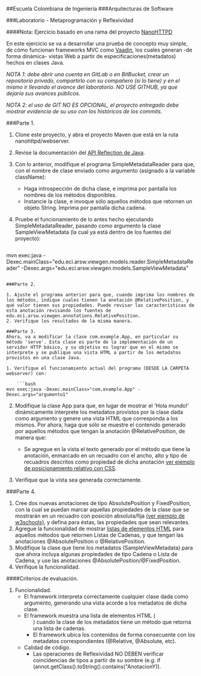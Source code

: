 ##Escuela Colombiana de Ingeniería
###Arquitecturas de Software

###Laboratorio - Metaprogramación y Reflexividad

####Nota: Ejercicio basado en una rama del proyecto [NanoHTTPD](https://github.com/NanoHttpd/nanohttpd)

En este ejercicio se va a desarrollar una prueba de concepto muy simple, de cómo funcionan frameworks MVC como [Vaadin](https://vaadin.com/home), los cuales generan -de forma dinámica- vistas Web a partir de especificaciones(metadatos) hechos en clases Java.

_NOTA 1: debe abrir una cuenta en GitLab o en BitBucket, crear un repositorio privado, compartirlo con su compañero (si lo tiene) y en el mismo ir llevando el avance del laboratorio. NO USE GITHUB, ya que dejaría sus avances públicos._

_NOTA 2: el uso de GIT NO ES OPCIONAL, el proyecto entregado debe mostrar evidencia de su uso con los históricos de los commits._



###Parte 1.


1. Clone este proyecto, y abra el proyecto Maven que está en la ruta nanohttpd/webserver.
2. Revise la documentación del [API Reflection de Java](https://docs.oracle.com/javase/tutorial/reflect/class/index.html).
3. Con lo anterior, modifique el programa SimpleMetadataReader para que, con el nombre de clase enviado como argumento (asignado a la variable className):
	* Haga introspección de dicha clase, e imprima por pantalla los nombres de los métodos disponibles.
	* Instancie la clase, e invoque sólo aquellos métodos que retornen un objeto String. Imprima por pantalla dicha cadena.
4. Pruebe el funcionamiento de lo antes hecho ejecutando SimpleMetadataReader, pasando como argumento la clase SampleViewMetadata (la cual ya está dentro de los fuentes del proyecto):

	```bash
mvn exec:java -Dexec.mainClass="edu.eci.arsw.viewgen.models.reader.SimpleMetadataReader" -Dexec.args="edu.eci.arsw.viewgen.models.SampleViewMetadata"
```

###Parte 2.

1. Ajuste el programa anterior para que, cuando imprima los nombres de los métodos, indique cuales tienen la anotación @RelativePosition, y qué valor tienen sus propiedades. Puede revisar las características de esta anotación revisando los fuentes de edu.eci.arsw.viewgen.annotations.RelativePosition.
2. Verifique los resultados de la misma manera.

###Parte 3.
Ahora, va a modificar la clase com.example.App, en particular su método 'serve'. Esta clase es parte de la implementación de un servidor HTTP básico, y su objetivo es lograr que en el mismo se interprete y se publique una vista HTML a partir de los metadatos provistos en una clase Java.

1. Verifique el funcionamiento actual del programa (DESDE LA CARPETA webserver) con:

	```bash
mvn exec:java -Dexec.mainClass="com.example.App" -Dexec.args="argumento1"
```
2. Modifique la clase App para que, en lugar de mostrar el 'Hola mundo!' dinámicamente interprete los metadatos provistos por la clase dada como argumento y genere una vista HTML que corresponda a los mismos. Por ahora, haga que sólo se muestre el contenido generado por aquellos métodos que tengan la anotación @RelativePosition, de manera que:
	* Se agregue en la vista el texto generado por el método que tiene la anotación, enmarcado en un recuadro con el ancho, alto y tipo de recuadros descritos como propiedad de dicha anotación [ver ejemplo de posicionamiento relativo con CSS](http://www.w3schools.com/css/tryit.asp?filename=trycss_position_absolute).

3. Verifique que la vista sea generada correctamente.

###Parte 4.

1. Cree dos nuevas anotaciones de tipo AbsolutePosition y FixedPosition, con la cual se puedan marcar aquellas propiedades de la clase que se mostrarán en un recuadro con posición absoluta/fija [(ver ejemplo de w3schools)](http://www.w3schools.com/css/css_positioning.asp), y defina para éstas, las propiedades que sean relevantes.
2. Agregue la funcionalidad de mostrar [listas de elementos HTML](http://www.w3schools.com/html/html_lists.asp) para aquellos métodos que retornen Listas de Cadenas, y que tengan las anotaciones @AbsolutePosition o @RelativePosition.
3. Modifique la clase que tiene los metadatos (SampleViewMetadata) para que ahora incluya algunas propiedades de tipo Cadena o Lista de Cadena, y use las anotaciones @AbsolutePosition/@FixedPosition.
4. Verifique la funcionalidad.


####Criterios de evaluación.

1. Funcionalidad.
	* El framework interpreta correctamente cualquier clase dada como argumento, generando una vista acorde a los metadatos de dicha clase.
	* El framework muestra una lista de elementos HTML (<ul>) cuando la clase de los metadatos tiene un método que retorna una lista de cadenas.
	* El framework ubica los contenidos de forma consecuente con los metadatos correspondientes (@Relative, @Absolute, etc).
2. Calidad de código.
	* Las operaciones de Reflexividad NO DEBEN verificar coincidencias de tipos a partir de su sombre (e.g. if (annot.getClass().toString().contains("AnotacionY)).
